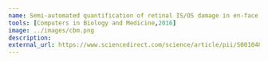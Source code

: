 ```yaml
---
name: Semi-automated quantification of retinal IS/OS damage in en-face OCT image
tools: [Computers in Biology and Medicine,2016]
image: ../images/cbm.png
description: 
external_url: https://www.sciencedirect.com/science/article/pii/S0010482515003832
---
```

